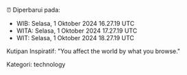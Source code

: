 ⏰ Diperbarui pada:
- WIB: Selasa, 1 Oktober 2024 16.27.19 UTC
- WITA: Selasa, 1 Oktober 2024 17.27.19 UTC
- WIT: Selasa, 1 Oktober 2024 18.27.19 UTC

Kutipan Inspiratif:
"You affect the world by what you browse."


Kategori: technology

